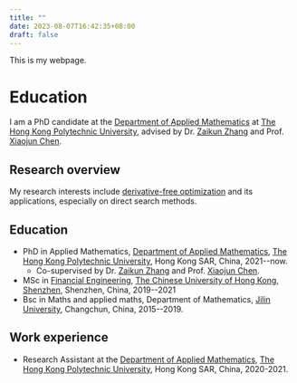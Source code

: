 ```yaml
---
title: ""
date: 2023-08-07T16:42:35+08:00
draft: false
---
```


This is my webpage.

# Education

I am a PhD candidate at the [Department of Applied Mathematics](https://www.polyu.edu.hk/ama/) at [The Hong Kong Polytechnic University](https://www.polyu.edu.hk), advised by Dr. [Zaikun Zhang](https://www.zhangzk.net) and Prof. [Xiaojun Chen](https://www.polyu.edu.hk/ama/staff/xjchen/ChenXJ.htm).

## Research overview

My research interests include [derivative-free optimization](https://en.wikipedia.org/wiki/Derivative-free_optimization) and its applications, especially on direct search methods.

## Education

- PhD in Applied Mathematics, [Department of Applied Mathematics](https://www.polyu.edu.hk/ama/), [The Hong Kong Polytechnic University](https://www.polyu.edu.hk), Hong Kong SAR, China, 2021--now.
  - Co-supervised by Dr. [Zaikun Zhang](https://www.zhangzk.net) and Prof. [Xiaojun Chen](https://www.polyu.edu.hk/ama/staff/xjchen/ChenXJ.htm).
- MSc in [Financial Engineering](https://sds.cuhk.edu.cn/en/page/364), [The Chinese University of Hong Kong, Shenzhen](https://cuhk.edu.cn/en), Shenzhen, China, 2019--2021
- Bsc in Maths and applied maths, Department of Mathematics, [Jilin University](https://math.jlu.edu.cn/English/Home.htm), Changchun, China, 2015--2019.

## Work experience

- Research Assistant at the [Department of Applied Mathematics](https://www.polyu.edu.hk/ama/), [The Hong Kong Polytechnic University](https://www.polyu.edu.hk), Hong Kong SAR, China, 2020-2021.
